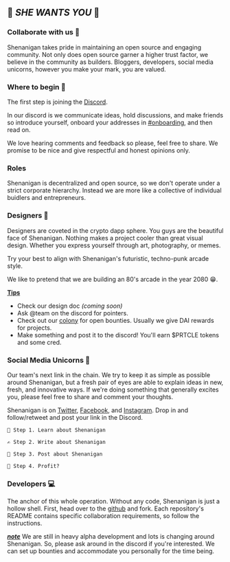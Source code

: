 ## 👊️ *SHE WANTS YOU* 👊️

### Collaborate with us 👫️

Shenanigan takes pride in maintaining an open source and engaging community. 
Not only does open source garner a higher trust factor, we believe in the community as builders. Bloggers, developers, social media unicorns, however you make your mark, you are valued.

### Where to begin 🔎️

The first step is joining the [Discord](http://www.she.energy/join). 

In our discord is we communicate ideas, hold discussions, and make friends so introduce yourself, onboard your addresses in [#onboarding](https://discord.gg/pmTCTJw), and then read on.

We love hearing comments and feedback so please, feel free to share. We promise to be nice and give respectful and honest opinions only.



### Roles
Shenanigan is decentralized and open source, so we don't operate under a strict corporate hierarchy. Instead we are more like a collective of individual buidlers and entrepreneurs.

### Designers 🎨️

Designers are coveted in the crypto dapp sphere. You guys are the beautiful face of Shenanigan. Nothing makes a project cooler than great visual design. Whether you express yourself through art, photography, or memes.

Try your best to align with Shenanigan's futuristic, techno-punk arcade style.

We like to pretend that we are building an 80's arcade in the year 2080 😁.
  
  **[Tips]()**
  * Check our design doc *(coming soon)*
  * Ask @team on the discord for pointers.
  * Check out our [colony](https://colony.io/colony/shenanigan) for open bounties. Usually we give DAI rewards for projects. 
  * Make something and post it to the discord! You'll earn $PRTCLE tokens and some cred.


### Social Media Unicorns 🦄️

Our team's next link in the chain. We try to keep it as simple as possible around Shenanigan, but a fresh pair of eyes are able to explain ideas in new, fresh, and innovative ways. If we're doing something that generally excites you, please feel free to share and comment your thoughts. 

Shenanigan is on [Twitter](https://twitter.com/She_Dapp), [Facebook](https://www.facebook.com/shenanigan.dapp/), and [Instagram](). Drop in and follow/retweet and post your link in the Discord.

    📖️ Step 1. Learn about Shenanigan

    ✍️ Step 2. Write about Shenanigan 

    📱️ Step 3. Post about Shenanigan 

    💱️ Step 4. Profit? 


### Developers 💻️
The anchor of this whole operation. Without any code, Shenanigan is just a hollow shell. First, head over to the [github](http://github.com/shenanigandapp) and fork. Each repository's README contains specific collaboration requirements, so follow the instructions. 

**[_note_]()**  We are still in heavy alpha development and lots is changing around Shenanigan. So, please ask around in the discord if you're interested. We can set up bounties and accommodate you personally for the time being.
